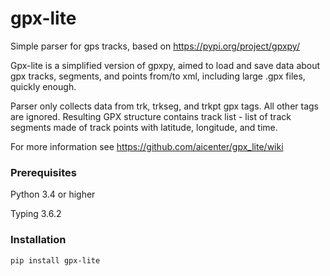 # gpx-lite
Simple parser for gps tracks, based on
https://pypi.org/project/gpxpy/

Gpx-lite is a simplified version of gpxpy, aimed to load and save data about gpx tracks, segments,
and points from/to xml, including large .gpx files, quickly enough.

Parser only collects data from trk, trkseg, and trkpt gpx tags. All other tags are ignored. 
Resulting GPX structure contains track list - list of track segments made of track points with latitude, 
longitude, and time.  

For more information see https://github.com/aicenter/gpx_lite/wiki

### Prerequisites
Python 3.4 or higher

Typing 3.6.2

### Installation
```commandline
pip install gpx-lite
```




